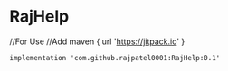 # RajHelp

//For Use
//Add
   maven { url 'https://jitpack.io' }
   
    implementation 'com.github.rajpatel0001:RajHelp:0.1'
